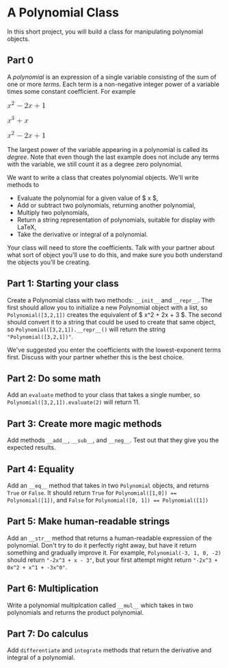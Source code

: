 # A Polynomial Class

In this short project, you will build a class for manipulating polynomial objects.

## Part 0

A *polynomial* is an expression of a single variable consisting of the sum of one or more *terms*. Each term is a non-negative integer power of a variable times some constant coefficient. For example

![Quadratic Polynomial](images/poly1.gif)

![Cubic Polynomial, no constant term](images/poly2.gif)

![Constant Polynomial](images/poly1.gif)

The largest power of the variable appearing in a polynomial is called its *degree*. Note that even though the last example does not include any terms with the variable, we still count it as a degree zero polynomial.

We want to write a class that creates polynomial objects. We'll write methods to

 * Evaluate the polynomial for a given value of $ x $,
 * Add or subtract two polynomials, returning another polynomial,
 * Multiply two polynomials,
 * Return a string representation of polynomials, suitable for display with LaTeX,
 * Take the derivative or integral of a polynomial.

Your class will need to store the coefficients. Talk with your partner about what sort of object you'll use to do this, and make sure you both understand the objects you'll be creating. 

## Part 1: Starting your class

Create a Polynomial class with two methods: `__init__` and `__repr__`. The first should allow you to initialize a new Polynomial object with a list, so `Polynomial([3,2,1])` creates the equivalent of $ x^2 + 2x + 3 $. The second should convert it to a string that could be used to create that same object, so `Polynomial([3,2,1]).__repr__()` will return the string `"Polynomial([3,2,1])"`.

We've suggested you enter the coefficients with the lowest-exponent terms first. Discuss with your partner whether this is the best choice.

## Part 2: Do some math

Add an `evaluate` method to your class that takes a single number, so `Polynomial([3,2,1]).evaluate(2)` will return 11.

## Part 3: Create more magic methods

Add methods `__add__`, `__sub__`, and `__neg__`. Test out that they give you the expected results.

## Part 4: Equality

Add an `__eq__` method that takes in two `Polynomial` objects, and returns `True` or `False`. It should return `True` for `Polynomial([1,0]) == Polynomial([1])`, and `False` for `Polynomial([0, 1]) == Polynomial([1])`

## Part 5: Make human-readable strings

Add an `__str__` method that returns a human-readable expression of the polynomial. Don't try to do it perfectly right away, but have it return something and gradually improve it. For example, `Polynomial(-3, 1, 0, -2)` should return `"-2x^3 + x - 3"`, but your first attempt might return `"-2x^3 + 0x^2 + x^1 + -3x^0"`.

## Part 6: Multiplication

Write a polynomial multiplcation called `__mul__` which takes in two polynomials and returns the product polynomial.

## Part 7: Do calculus

Add `differentiate` and `integrate` methods that return the derivative and integral of a polynomial.
